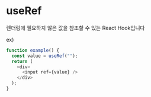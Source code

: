 # useRef

렌더링에 필요하지 않은 값을 참조할 수 있는 React Hook입니다

ex)

```js
function example() {
  const value = useRef("");
  return (
    <div>
      <input ref={value} />
    </div>
  );
}
```
